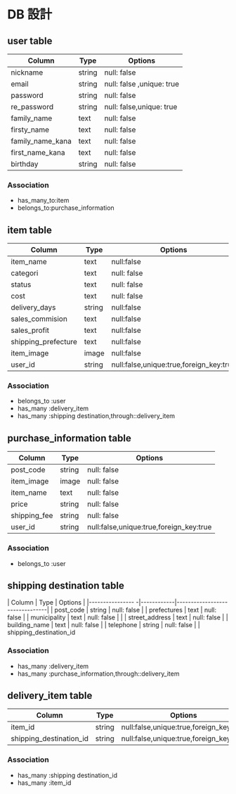 # DB 設計

## user table

| Column             | Type                | Options                   |
|--------------------|---------------------|---------------------------|
| nickname           | string              | null: false               |
| email              | string              | null: false ,unique: true |
| password           | string              | null: false               |
| re_password        | string              | null: false,unique: true  |
| family_name        | text                | null: false               |
| firsty_name        | text                | null: false               |
| family_name_kana   | text                | null: false               |
| first_name_kana    | text                | null: false               |
| birthday           | string              | null: false               |

### Association

* has_many_to:item
* belongs_to:purchase_information
 

## item table

| Column                              | Type       | Options                                  |
|-------------------------------------|------------|------------------------------------------|
| item_name                           |text        |null:false                                |
| categori                            |text        |null: false                               |
| status                              |text        |null: false                               |
| cost                                |text        |null: false                               |
| delivery_days                       |string      |null:false                                |
| sales_commision                     |text        |null:false                                |
| sales_profit                        |text        |null:false                                |
| shipping_prefecture                 |text        |null:false                                |
| item_image                          |image       |null:false                                |
| user_id                             | string     |null:false,unique:true,foreign_key:true   |         


### Association

- belongs_to :user
- has_many :delivery_item
- has_many :shipping destination,through::delivery_item
 

## purchase_information table

| Column         | Type       | Options                                    |
|----------------|------------|--------------------------------------------|
| post_code      | string     | null: false                                |
| item_image     | image      | null: false                                |
| item_name      | text       | null: false                                |
| price          | string     | null: false                                |
| shipping_fee   | string     | null: false                                |
| user_id        | string     | null:false,unique:true,foreign_key:true    |


### Association

- belongs_to :user

## shipping destination table

| Column                   | Type       | Options                        |
|----------------         -|------------|--------------------------------|
| post_code                | string     | null: false                    |
| prefectures              | text       | null: false                    |
| municipality             | text       | null: false                    |  |
| street_address           | text       | null: false                    |
| building_name            | text       | null: false                    |
| telephone                | string     | null: false                    |
| shipping_destination_id


### Association

- has_many :delivery_item
- has_many :purchase_information,through::delivery_item

## delivery_item table

| Column                   | Type       | Options                                    |
|--------------------------|------------|--------------------------------------------|
| item_id                  | string     | null:false,unique:true,foreign_key:true    |
| shipping_destination_id  | string     | null:false,unique:true,foreign_key:true    |


### Association

- has_many :shipping destination_id
- has_many :item_id 
